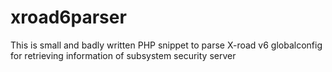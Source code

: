 # xroad6parser
This is small and badly written PHP snippet to parse X-road v6 globalconfig for retrieving information of subsystem security server  
